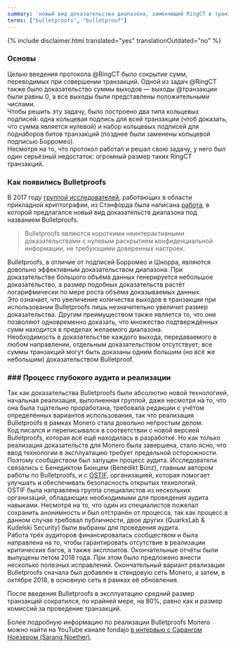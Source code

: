 ```yaml
---
summary: 'новый вид доказательства диапазона, заменяющий RingCT в транзакциях, для запутывания отправляемых сумм'
terms: ["bulletproofs", "bulletproof"]
---
```


{% include disclaimer.html translated="yes" translationOutdated="no" %}

### Основы

Целью введения протокола @RingCT было сокрытие сумм, переводимых при совершении транзакций. Одной из задач @RingCT также было доказательство суммы выходов — выходы @транзакции были равны 0, а все выходы были представлены положительными числами.  
Чтобы решить эту задачу, было построено два типа кольцевых подписей: одна кольцевая подпись для всей транзакции (чтоб доказать, что сумма является нулевой) и набор кольцевых подписей для поднаборов битов транзакций (позднее были заменены кольцевой подписью Борромео).  
Несмотря на то, что протокол работал и решал свою задачу, у него был один
серьёзный недостаток: огромный размер таких RingCT транзакций.

### Как появились Bulletproofs

В 2017 году [группой исследователей](https://crypto.stanford.edu/bulletproofs/), работающих в области прикладной криптографии, из Стэнфорда была написана [работа](https://eprint.iacr.org/2017/1066.pdf), в которой предлагался новый вид доказательств диапазона под названием Bulletproofs.  

> Bulletproofs являются короткими неинтерактивными доказательствами с нулевым раскрытием конфиденциальной информации, не требующими доверенных настроек.  

Bulletproofs, в отличие от подписей Борромео и Шнорра, являются довольно эффективным доказательством диапазона. При доказательстве большого объёма данных генерируется небольшое доказательство, а размер подобных доказательств растёт логарифмически по мере роста объёма доказываемых данных.  
Это означает, что увеличение количества выходов в транзакции при использовании Bulletproofs лишь незначительно увеличит размер доказательства.  Другим преимуществом также является то, что они позволяют одновременно доказать, что множество подтверждённых сумм находится в пределах желаемого диапазона.  
Необходимость в доказательстве каждого выхода, передаваемого в любом
направлении, отдельным доказательством отсутствует; все суммы транзакций
могут быть доказаны одним большим (но всё же небольшим) доказательством
Bulletproof.

### ### Процесс глубокого аудита и реализации

Так как доказательства Bulletproofs были абсолютно новой технологией, начальная реализация, выполненная группой, даже несмотря на то, что она была тщательно проработана, требовала редакции с учётом определённых вариантов использования, так что реализация Bulletproofs в рамках Monero стала довольно непростым делом.  
Код писался и переписывался в соответствии с новой версией Bulletproofs, которая всё ещё находилась в разработке. Но как только реализация доказательств для Monero была завершена, стало ясно, что ввод технологии в эксплуатацию требует предельной осторожности.  
Поэтому сообществом был запущен процесс аудита. Исследователи связались с Бенедиктом Бюнцем (Benedikt Bünz), главным автором работы по Bulletproofs, и с [OSTIF](https://ostif.org/), организацией, которая помогает улучшать и обеспечивать безопасность открытых технологий.  
OSTIF была направлена группа специалистов из нескольких организаций, обладающих необходимыми для проведения аудита навыками. Несмотря на то, что один из специалистов пожелал сохранить анонимность и был отстранён от процесса, так как процесс в данном случае требовал публичности, двое других (QuarksLab & Kudelski Security) были выбраны для проведения аудита.  
Работа трёх аудиторов финансировалась сообществом и была направлена на то,
чтобы гарантировать отсутствие в реализации критических багов, а также
эксплоитов.  Окончательные отчёты были выпущены летом 2018 года. При этом
было предложено внести несколько полезных исправлений. Окончательный вариант
реализации Bulletproofs сначала был добавлен в стендовую сеть Monero, а
затем, в октябре 2018, в основную сеть в рамках её обновления.

После введения Bulletproofs в эксплуатацию средний размер транзакций
сократился, по крайней мере, на 80%, равно как и размер комиссий за
проведение транзакций.

Более подробную информацию по реализации Bulletproofs Monero можно найти на
YouTube канале fondajo [в интервью с Сарангом Ноезером (Sarang
Noether)](https://www.youtube.com/watch?v=6lEWqIMLzUU).
